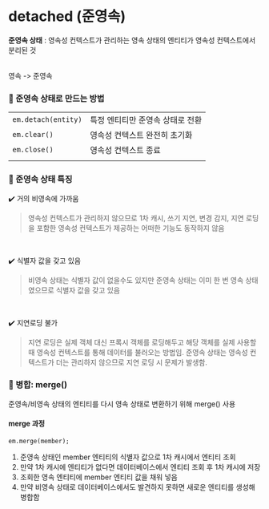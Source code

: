 # detached (준영속)


**준영속 상태** : 영속성 컨텍스트가 관리하는 영속 상태의 엔티티가 영속성 컨텍스트에서 분리된 것

<br> 
영속 -> 준영속

### 📌 준영속 상태로 만드는 방법

|||
|--|--|
|`em.detach(entity)`|특정 엔티티만 준영속 상태로 전환|
|`em.clear()`|영속성 컨텍스트 완전히 초기화|
|`em.close()`|영속성 컨텍스트 종료|
|||


### 📌 준영속 상태 특징

✔️ 거의 비영속에 가까움
> 영속성 컨텍스트가 관리하지 않으므로 1차 캐시, 쓰기 지연, 변경 감지, 지연 로딩을 포함한 영속성 컨텍스트가 제공하는 어떠한 기능도 동작하지 않음

<br>

✔️ 식별자 값을 갖고 있음
> 비영속 상태는 식별자 값이 없을수도 있지만 준영속 상태는 이미 한 번 영속 상태였으므로 식별자 값을 갖고 있음 

<br>

✔️ 지연로딩 불가
> 지연 로딩은 실제 객체 대신 프록시 객체를 로딩해두고 해당 객체를 실제 사용할 때 영속성 컨텍스트를 통해 데이터를 불러오는 방법임. 준영속 상태는 영속성 컨텍스트가 더는 관리하지 않으므로 지연 로딩 시 문제가 발생함.

### 📌 병합: merge()

준영속/비영속 상태의 엔티티를 다시 영속 상태로 변환하기 위해 merge() 사용
<br>

#### merge 과정

`em.merge(member);`

1. 준영속 상태인 member 엔티티의 식별자 값으로 1차 캐시에서 엔티티 조회
2. 만약 1차 캐시에 엔티티가 없다면 데이터베이스에서 엔티티 조회 후 1차 캐시에 저장
3. 조회한 영속 엔티티에 member 엔티티 값을 채워 넣음
4. 만약 비영속 상태로 데이터베이스에서도 발견하지 못하면 새로운 엔티티를 생성해 병합함


